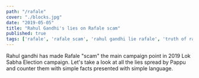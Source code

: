 ```yaml
---
path: "/rafale"
cover: "./blocks.jpg"
date: "2019-05-05"
title: "Rahul Gandhi's lies on Rafale scam"
published: true
tags: ['rafale', 'rafale scam', 'rahul gandhi lie rafale', 'truth of rafale scam']
---
```


Rahul gandhi has made Rafale "scam" the main campaign point in 2019 Lok Sabha Election campaign. Let's take a look at all the lies spread by Pappu and counter them with simple facts presented with simple language. 
